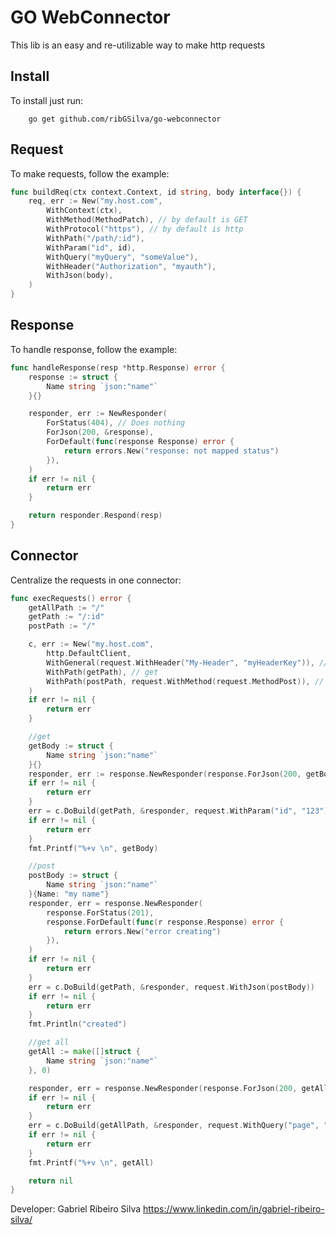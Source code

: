 # GO WebConnector

This lib is an easy and re-utilizable way to make http requests

## Install

To install just run:

```ssh
    go get github.com/ribGSilva/go-webconnector
```

## Request

To make requests, follow the example:

```go
func buildReq(ctx context.Context, id string, body interface{}) {
    req, err := New("my.host.com",
        WithContext(ctx),
        WithMethod(MethodPatch), // by default is GET
        WithProtocol("https"), // by default is http
        WithPath("/path/:id"),
        WithParam("id", id),
        WithQuery("myQuery", "someValue"),
        WithHeader("Authorization", "myauth"),
        WithJson(body),
    )
}
```

## Response

To handle response, follow the example:

```go
func handleResponse(resp *http.Response) error {
	response := struct {
		Name string `json:"name"`
	}{}

	responder, err := NewResponder(
		ForStatus(404), // Does nothing
		ForJson(200, &response),
		ForDefault(func(response Response) error {
			return errors.New("response: not mapped status")
		}),
	)
	if err != nil {
		return err
	}

	return responder.Respond(resp)
}
```

## Connector

Centralize the requests in one connector:

```go
func execRequests() error {
	getAllPath := "/"
	getPath := "/:id"
	postPath := "/"

	c, err := New("my.host.com",
		http.DefaultClient,
		WithGeneral(request.WithHeader("My-Header", "myHeaderKey")), // apply in all requests
		WithPath(getPath), // get
		WithPath(postPath, request.WithMethod(request.MethodPost)), // post
	)
	if err != nil {
		return err
	}

	//get
	getBody := struct {
		Name string `json:"name"`
	}{}
	responder, err := response.NewResponder(response.ForJson(200, getBody))
	if err != nil {
		return err
	}
	err = c.DoBuild(getPath, &responder, request.WithParam("id", "123"))
	if err != nil {
		return err
	}
	fmt.Printf("%+v \n", getBody)

	//post
	postBody := struct {
		Name string `json:"name"`
	}{Name: "my name"}
	responder, err = response.NewResponder(
		response.ForStatus(201),
		response.ForDefault(func(r response.Response) error {
			return errors.New("error creating")
		}),
	)
	if err != nil {
		return err
	}
	err = c.DoBuild(getPath, &responder, request.WithJson(postBody))
	if err != nil {
		return err
	}
	fmt.Println("created")

	//get all
	getAll := make([]struct {
		Name string `json:"name"`
	}, 0)

	responder, err = response.NewResponder(response.ForJson(200, getAll))
	if err != nil {
		return err
	}
	err = c.DoBuild(getAllPath, &responder, request.WithQuery("page", "3"))
	if err != nil {
		return err
	}
	fmt.Printf("%+v \n", getAll)

	return nil
}
```

Developer:
Gabriel Ribeiro Silva
https://www.linkedin.com/in/gabriel-ribeiro-silva/